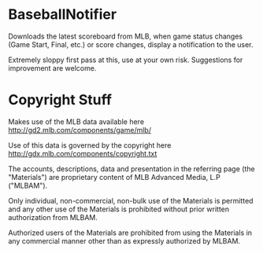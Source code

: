 # BaseballNotifier

Downloads the latest scoreboard from MLB, when game status changes (Game Start, Final, etc.) or 
score changes, display a notification to the user.

Extremely sloppy first pass at this, use at your own risk. Suggestions for improvement are welcome.

# Copyright Stuff

Makes use of the MLB data available here http://gd2.mlb.com/components/game/mlb/

Use of this data is governed by the copyright here http://gdx.mlb.com/components/copyright.txt

The accounts, descriptions, data and presentation in the referring page (the "Materials") are 
proprietary content of MLB Advanced Media, L.P ("MLBAM").

Only individual, non-commercial, non-bulk use of the Materials is permitted and any other use of 
the Materials is prohibited without prior written authorization from MLBAM.  

Authorized users of the Materials are prohibited from using the Materials in any commercial manner other than as expressly authorized by MLBAM.

